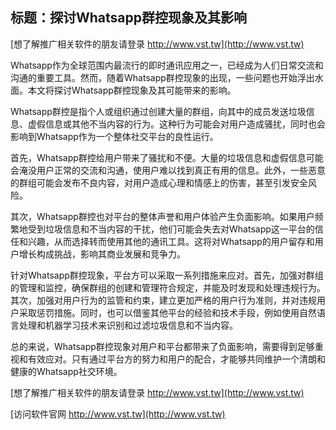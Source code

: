 ## **标题：探讨Whatsapp群控现象及其影响**

[想了解推广相关软件的朋友请登录 http://www.vst.tw](http://www.vst.tw)

Whatsapp作为全球范围内最流行的即时通讯应用之一，已经成为人们日常交流和沟通的重要工具。然而，随着Whatsapp群控现象的出现，一些问题也开始浮出水面。本文将探讨Whatsapp群控现象及其可能带来的影响。

Whatsapp群控是指个人或组织通过创建大量的群组，向其中的成员发送垃圾信息、虚假信息或其他不当内容的行为。这种行为可能会对用户造成骚扰，同时也会影响到Whatsapp作为一个整体社交平台的良性运行。

首先，Whatsapp群控给用户带来了骚扰和不便。大量的垃圾信息和虚假信息可能会淹没用户正常的交流和沟通，使用户难以找到真正有用的信息。此外，一些恶意的群组可能会发布不良内容，对用户造成心理和情感上的伤害，甚至引发安全风险。

其次，Whatsapp群控也对平台的整体声誉和用户体验产生负面影响。如果用户频繁地受到垃圾信息和不当内容的干扰，他们可能会失去对Whatsapp这一平台的信任和兴趣，从而选择转而使用其他的通讯工具。这将对Whatsapp的用户留存和用户增长构成挑战，影响其商业发展和竞争力。

针对Whatsapp群控现象，平台方可以采取一系列措施来应对。首先，加强对群组的管理和监控，确保群组的创建和管理符合规定，并能及时发现和处理违规行为。其次，加强对用户行为的监管和约束，建立更加严格的用户行为准则，并对违规用户采取惩罚措施。同时，也可以借鉴其他平台的经验和技术手段，例如使用自然语言处理和机器学习技术来识别和过滤垃圾信息和不当内容。

总的来说，Whatsapp群控现象对用户和平台都带来了负面影响，需要得到足够重视和有效应对。只有通过平台方的努力和用户的配合，才能够共同维护一个清朗和健康的Whatsapp社交环境。

[想了解推广相关软件的朋友请登录 http://www.vst.tw](http://www.vst.tw)


[访问软件官网 http://www.vst.tw](http://www.vst.tw)
